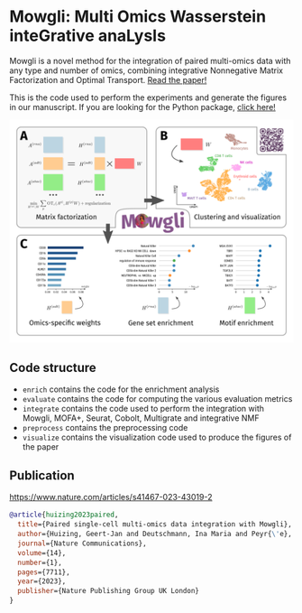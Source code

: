 # Mowgli: Multi Omics Wasserstein inteGrative anaLysIs

Mowgli is a novel method for the integration of paired multi-omics data with any type and number of omics, combining integrative Nonnegative Matrix Factorization and Optimal Transport. [Read the paper!](https://www.nature.com/articles/s41467-023-43019-2)

This is the code used to perform the experiments and generate the figures in our manuscript. If you are looking for the Python package, [click here!](https://github.com/cantinilab/Mowgli)

![figure](figure.png)

## Code structure


- `enrich` contains the code for the enrichment analysis
- `evaluate` contains the code for computing the various evaluation metrics
- `integrate` contains the code used to perform the integration with Mowgli, MOFA+, Seurat, Cobolt, Multigrate and integrative NMF
- `preprocess` contains the preprocessing code
- `visualize` contains the visualization code used to produce the figures of the paper

## Publication

https://www.nature.com/articles/s41467-023-43019-2

```bibtex
@article{huizing2023paired,
  title={Paired single-cell multi-omics data integration with Mowgli},
  author={Huizing, Geert-Jan and Deutschmann, Ina Maria and Peyr{\'e}, Gabriel and Cantini, Laura},
  journal={Nature Communications},
  volume={14},
  number={1},
  pages={7711},
  year={2023},
  publisher={Nature Publishing Group UK London}
}
```
